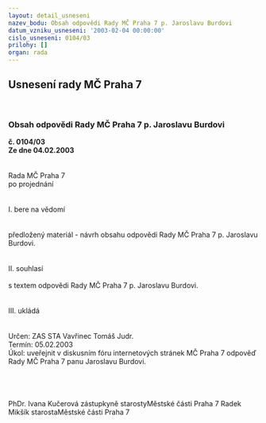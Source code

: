 ```yaml
---
layout: detail_usneseni
nazev_bodu: Obsah odpovědi Rady MČ Praha 7 p. Jaroslavu Burdovi
datum_vzniku_usneseni: '2003-02-04 00:00:00'
cislo_usneseni: 0104/03
prilohy: []
organ: rada
---
```

<div id="ucUsn_pList" class="usn">
	<span><h2>Usnesení rady MČ Praha 7 </h2>
<br></span><div class="standBody">
<span><h3>Obsah odpovědi Rady MČ Praha 7 p. Jaroslavu Burdovi</h3></span><div class="center">
		<strong>č. 0104/03</strong><br>
	</div>
<div class="center">
		<strong>Ze dne 04.02.2003</strong><br><br>
	</div>
<br>Rada MČ Praha 7<br>po projednání<br><br><br>I.	bere na vědomí<br><br> <br>předložený materiál - návrh obsahu odpovědi Rady MČ Praha 7 p. Jaroslavu Burdovi.<br><br><br>II.	souhlasí <br><br>s textem odpovědi Rady MČ Praha 7 p. Jaroslavu Burdovi.<br><br><br>III.	ukládá <br><br> <br>Určen:	ZAS STA Vavřinec Tomáš Judr.<br>Termín: 05.02.2003<br>Úkol:	uveřejnit v diskusním fóru internetových stránek MČ Praha 7 odpověď Rady MČ Praha 7 panu Jaroslavu Burdovi.<br> <br><br> <br>	<br>PhDr. Ivana Kučerová zástupkyně starostyMěstské části Praha 7	 Radek Mikšík starostaMěstské části Praha 7<br>	<br><br>
</div>
</div>
